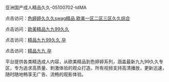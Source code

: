 亚洲国产成人精品久久-05100702-tdMA

点击访问：<a href="https://heiliaowzu4ur.pages.dev">色婷婷久久久swag精品,欧美一区二区三区久久综合</a>

点击访问：<a href="https://heiliaozj3tjd.pages.dev">欧美精品九九99久久</a>

点击访问：<a href="https://heiliaoe8ajia.pages.dev">精品九九99久久 孕</a>

点击访问：<a href="https://heiliaoxqkkct.pages.dev">精品九九 孕</a>

平台提供各类精选成人内容，从欧美精品到色婷婷系列，涵盖最新九九99久久专区，专为追求高质量、刺激体验的观众打造。所有视频支持高清播放，更新迅速，随时随地畅享无广告、流畅的观影体验。

<span style="display:none;">[Canonical link](https://github.com/fd20250708/fd01 ）</span>
